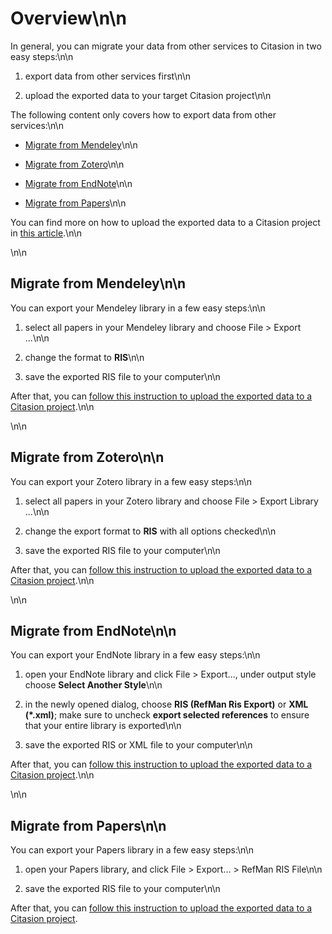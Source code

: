 # Overview\n\n

In general, you can migrate your data from other services to Citasion in two easy steps:\n\n

1. export data from other services first\n\n

2. upload the exported data to your target Citasion project\n\n

The following content only covers how to export data from other services:\n\n

* [Migrate from Mendeley](#mendeley)\n\n

* [Migrate from Zotero](#zotero)\n\n

* [Migrate from EndNote](#endnote)\n\n

* [Migrate from Papers](#papers)\n\n

You can find more on how to upload the exported data to a Citasion project in <a href='/docs/import-manage-papers'>this article</a>.\n\n

<a name='mendeley'></a>\n\n

## Migrate from Mendeley\n\n

You can export your Mendeley library in a few easy steps:\n\n

1. select all papers in your Mendeley library and choose File > Export ...\n\n

2. change the format to <strong>RIS</strong>\n\n

3. save the exported RIS file to your computer\n\n

After that, you can <a href='/docs/import-manage-papers'>follow this instruction to upload the exported data to a Citasion project</a>.\n\n

<a name='zotero'></a>\n\n

## Migrate from Zotero\n\n

You can export your Zotero library in a few easy steps:\n\n

1. select all papers in your Zotero library and choose File > Export Library ...\n\n

2. change the export format to <strong>RIS</strong> with all options checked\n\n

3. save the exported RIS file to your computer\n\n

After that, you can <a href='/docs/import-manage-papers'>follow this instruction to upload the exported data to a Citasion project</a>.\n\n

<a name='endnote'></a>\n\n

## Migrate from EndNote\n\n

You can export your EndNote library in a few easy steps:\n\n

1. open your EndNote library and click File > Export..., under output style choose **Select Another Style**\n\n

2. in the newly opened dialog, choose <strong>RIS (RefMan Ris Export)</strong> or <strong>XML (*.xml)</strong>; make sure to uncheck **export selected references** to ensure that your entire library is exported\n\n

3. save the exported RIS or XML file to your computer\n\n

After that, you can <a href='/docs/import-manage-papers'>follow this instruction to upload the exported data to a Citasion project</a>.\n\n

<a name='papers'></a>\n\n

## Migrate from Papers\n\n

You can export your Papers library in a few easy steps:\n\n

1. open your Papers library, and click File > Export... > RefMan RIS File\n\n

2. save the exported RIS file to your computer\n\n

After that, you can <a href='/docs/import-manage-papers'>follow this instruction to upload the exported data to a Citasion project</a>.  

